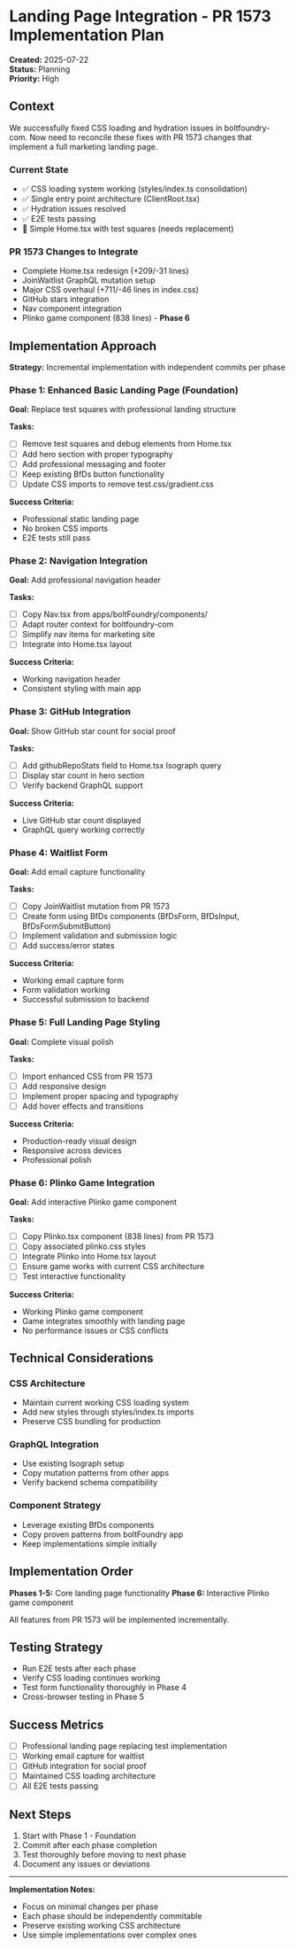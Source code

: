 # Landing Page Integration - PR 1573 Implementation Plan

**Created:** 2025-07-22\
**Status:** Planning\
**Priority:** High

## Context

We successfully fixed CSS loading and hydration issues in boltfoundry-com. Now
need to reconcile these fixes with PR 1573 changes that implement a full
marketing landing page.

### Current State

- ✅ CSS loading system working (styles/index.ts consolidation)
- ✅ Single entry point architecture (ClientRoot.tsx)
- ✅ Hydration issues resolved
- ✅ E2E tests passing
- 🔧 Simple Home.tsx with test squares (needs replacement)

### PR 1573 Changes to Integrate

- Complete Home.tsx redesign (+209/-31 lines)
- JoinWaitlist GraphQL mutation setup
- Major CSS overhaul (+711/-46 lines in index.css)
- GitHub stars integration
- Nav component integration
- Plinko game component (838 lines) - **Phase 6**

## Implementation Approach

**Strategy:** Incremental implementation with independent commits per phase

### Phase 1: Enhanced Basic Landing Page (Foundation)

**Goal:** Replace test squares with professional landing structure

**Tasks:**

- [ ] Remove test squares and debug elements from Home.tsx
- [ ] Add hero section with proper typography
- [ ] Add professional messaging and footer
- [ ] Keep existing BfDs button functionality
- [ ] Update CSS imports to remove test.css/gradient.css

**Success Criteria:**

- Professional static landing page
- No broken CSS imports
- E2E tests still pass

### Phase 2: Navigation Integration

**Goal:** Add professional navigation header

**Tasks:**

- [ ] Copy Nav.tsx from apps/boltFoundry/components/
- [ ] Adapt router context for boltfoundry-com
- [ ] Simplify nav items for marketing site
- [ ] Integrate into Home.tsx layout

**Success Criteria:**

- Working navigation header
- Consistent styling with main app

### Phase 3: GitHub Integration

**Goal:** Show GitHub star count for social proof

**Tasks:**

- [ ] Add githubRepoStats field to Home.tsx Isograph query
- [ ] Display star count in hero section
- [ ] Verify backend GraphQL support

**Success Criteria:**

- Live GitHub star count displayed
- GraphQL query working correctly

### Phase 4: Waitlist Form

**Goal:** Add email capture functionality

**Tasks:**

- [ ] Copy JoinWaitlist mutation from PR 1573
- [ ] Create form using BfDs components (BfDsForm, BfDsInput,
      BfDsFormSubmitButton)
- [ ] Implement validation and submission logic
- [ ] Add success/error states

**Success Criteria:**

- Working email capture form
- Form validation working
- Successful submission to backend

### Phase 5: Full Landing Page Styling

**Goal:** Complete visual polish

**Tasks:**

- [ ] Import enhanced CSS from PR 1573
- [ ] Add responsive design
- [ ] Implement proper spacing and typography
- [ ] Add hover effects and transitions

**Success Criteria:**

- Production-ready visual design
- Responsive across devices
- Professional polish

### Phase 6: Plinko Game Integration

**Goal:** Add interactive Plinko game component

**Tasks:**

- [ ] Copy Plinko.tsx component (838 lines) from PR 1573
- [ ] Copy associated plinko.css styles
- [ ] Integrate Plinko into Home.tsx layout
- [ ] Ensure game works with current CSS architecture
- [ ] Test interactive functionality

**Success Criteria:**

- Working Plinko game component
- Game integrates smoothly with landing page
- No performance issues or CSS conflicts

## Technical Considerations

### CSS Architecture

- Maintain current working CSS loading system
- Add new styles through styles/index.ts imports
- Preserve CSS bundling for production

### GraphQL Integration

- Use existing Isograph setup
- Copy mutation patterns from other apps
- Verify backend schema compatibility

### Component Strategy

- Leverage existing BfDs components
- Copy proven patterns from boltFoundry app
- Keep implementations simple initially

## Implementation Order

**Phases 1-5:** Core landing page functionality **Phase 6:** Interactive Plinko
game component

All features from PR 1573 will be implemented incrementally.

## Testing Strategy

- Run E2E tests after each phase
- Verify CSS loading continues working
- Test form functionality thoroughly in Phase 4
- Cross-browser testing in Phase 5

## Success Metrics

- [ ] Professional landing page replacing test implementation
- [ ] Working email capture for waitlist
- [ ] GitHub integration for social proof
- [ ] Maintained CSS loading architecture
- [ ] All E2E tests passing

## Next Steps

1. Start with Phase 1 - Foundation
2. Commit after each phase completion
3. Test thoroughly before moving to next phase
4. Document any issues or deviations

---

**Implementation Notes:**

- Focus on minimal changes per phase
- Each phase should be independently commitable
- Preserve existing working CSS architecture
- Use simple implementations over complex ones
